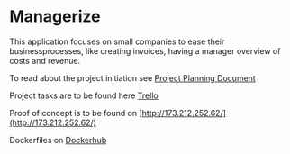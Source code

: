 # Managerize
This application focuses on small companies to ease their businessprocesses, like creating invoices, having a manager overview of costs and revenue. 

To read about the project initiation see [Project Planning Document](https://github.com/SalomeCodes/Managerize/blob/master/documentation/project-planning.md)

Project tasks are to be found here [Trello](https://trello.com/b/4aW267gl/managerize#)

Proof of concept is to be found on [http://173.212.252.62/](http://173.212.252.62/)

Dockerfiles on [Dockerhub](https://hub.docker.com/u/salomedev)

